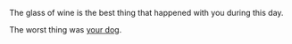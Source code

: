 The glass of wine is the best thing that happened with you during this day.

The worst thing was [your dog](../your-dog/your-dog.me).